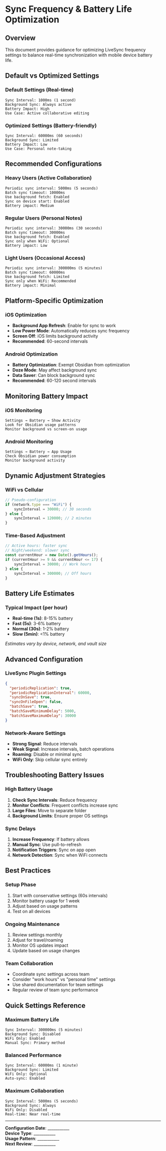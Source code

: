 # Sync Frequency & Battery Life Optimization

## Overview
This document provides guidance for optimizing LiveSync frequency settings to balance real-time synchronization with mobile device battery life.

## Default vs Optimized Settings

### Default Settings (Real-time)
```
Sync Interval: 1000ms (1 second)
Background Sync: Always active
Battery Impact: High
Use Case: Active collaborative editing
```

### Optimized Settings (Battery-friendly)
```
Sync Interval: 60000ms (60 seconds)
Background Sync: Limited
Battery Impact: Low
Use Case: Personal note-taking
```

## Recommended Configurations

### Heavy Users (Active Collaboration)
```
Periodic sync interval: 5000ms (5 seconds)
Batch sync timeout: 10000ms
Use background fetch: Enabled
Sync on device start: Enabled
Battery impact: Medium
```

### Regular Users (Personal Notes)
```
Periodic sync interval: 30000ms (30 seconds)
Batch sync timeout: 30000ms
Use background fetch: Enabled
Sync only when WiFi: Optional
Battery impact: Low
```

### Light Users (Occasional Access)
```
Periodic sync interval: 300000ms (5 minutes)
Batch sync timeout: 60000ms
Use background fetch: Limited
Sync only when WiFi: Recommended
Battery impact: Minimal
```

## Platform-Specific Optimization

### iOS Optimization
- **Background App Refresh**: Enable for sync to work
- **Low Power Mode**: Automatically reduces sync frequency
- **Screen Off**: iOS limits background activity
- **Recommended**: 60-second intervals

### Android Optimization
- **Battery Optimization**: Exempt Obsidian from optimization
- **Doze Mode**: May affect background sync
- **Data Saver**: Can block background sync
- **Recommended**: 60-120 second intervals

## Monitoring Battery Impact

### iOS Monitoring
```
Settings → Battery → Show Activity
Look for Obsidian usage patterns
Monitor background vs screen-on usage
```

### Android Monitoring
```
Settings → Battery → App Usage
Check Obsidian power consumption
Monitor background activity
```

## Dynamic Adjustment Strategies

### WiFi vs Cellular
```javascript
// Pseudo-configuration
if (network.type === "WiFi") {
    syncInterval = 30000; // 30 seconds
} else {
    syncInterval = 120000; // 2 minutes
}
```

### Time-Based Adjustment
```javascript
// Active hours: faster sync
// Night/weekend: slower sync
const currentHour = new Date().getHours();
if (currentHour >= 9 && currentHour <= 17) {
    syncInterval = 30000; // Work hours
} else {
    syncInterval = 300000; // Off hours
}
```

## Battery Life Estimates

### Typical Impact (per hour)
- **Real-time (1s)**: 8-15% battery
- **Fast (5s)**: 3-6% battery  
- **Normal (30s)**: 1-2% battery
- **Slow (5min)**: <1% battery

*Estimates vary by device, network, and vault size*

## Advanced Configuration

### LiveSync Plugin Settings
```json
{
  "periodicReplication": true,
  "periodicReplicationInterval": 60000,
  "syncOnSave": true,
  "syncOnFileOpen": false,
  "batchSave": true,
  "batchSaveMinimumDelay": 5000,
  "batchSaveMaximumDelay": 30000
}
```

### Network-Aware Settings
- **Strong Signal**: Reduce intervals
- **Weak Signal**: Increase intervals, batch operations
- **Roaming**: Disable or minimal sync
- **WiFi Only**: Skip cellular sync entirely

## Troubleshooting Battery Issues

### High Battery Usage
1. **Check Sync Intervals**: Reduce frequency
2. **Monitor Conflicts**: Frequent conflicts increase sync
3. **Large Files**: Move to separate folder
4. **Background Limits**: Ensure proper OS settings

### Sync Delays
1. **Increase Frequency**: If battery allows
2. **Manual Sync**: Use pull-to-refresh
3. **Notification Triggers**: Sync on app open
4. **Network Detection**: Sync when WiFi connects

## Best Practices

### Setup Phase
1. Start with conservative settings (60s intervals)
2. Monitor battery usage for 1 week
3. Adjust based on usage patterns
4. Test on all devices

### Ongoing Maintenance
1. Review settings monthly
2. Adjust for travel/roaming
3. Monitor OS updates impact
4. Update based on usage changes

### Team Collaboration
- Coordinate sync settings across team
- Consider "work hours" vs "personal time" settings
- Use shared documentation for team settings
- Regular review of team sync performance

## Quick Settings Reference

### Maximum Battery Life
```
Sync Interval: 300000ms (5 minutes)
Background Sync: Disabled
WiFi Only: Enabled
Manual Sync: Primary method
```

### Balanced Performance
```
Sync Interval: 60000ms (1 minute)
Background Sync: Limited
WiFi Only: Optional
Auto-sync: Enabled
```

### Maximum Collaboration
```
Sync Interval: 5000ms (5 seconds)
Background Sync: Always
WiFi Only: Disabled
Real-time: Near real-time
```

---

**Configuration Date**: ___________  
**Device Type**: ___________  
**Usage Pattern**: ___________  
**Next Review**: ___________